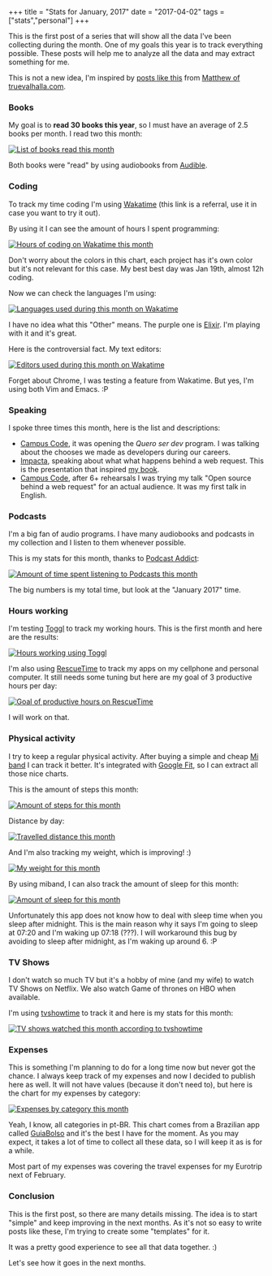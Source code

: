 +++
title = "Stats for January, 2017"
date = "2017-04-02"
tags = ["stats","personal"]
+++

This is the first post of a series that will show all the data I've been collecting during the month. One of my goals this year is to track everything possible. These posts will help me to analyze all the data and may extract something for me.

This is not a new idea, I'm inspired
by
[posts like this](https://www.truevalhalla.com/blog/online-income-report-057-january-2017) from
[Matthew of truevalhalla.com](https://www.truevalhalla.com/about).

### Books

My goal is to **read 30 books this year**, so I must have an average
of 2.5 books per month. I read two this month:

[![List of books read this month](/images/stats/2017/jan/goodreads.png "List of books read this month")](https://www.goodreads.com/pothix "")

Both books were "read" by using audiobooks from [Audible](https://audible.com).

### Coding

To track my time coding I'm
using [Wakatime](https://wakatime.com/i/PotHix) (this link is a
referral, use it in case you want to try it out).

By using it I can see the amount of hours I spent programming:

[![Hours of coding on Wakatime this month](/images/stats/2017/jan/wakatime-coding.png "Hours of coding on Wakatime this month")](https://wakatime.com/@PotHix "")

Don't worry about the colors in this chart, each project has it's own color but it's not relevant for this case. My best best day was Jan 19th, almost 12h coding.

Now we can check the languages I'm using:

[![Languages used during this month on Wakatime](/images/stats/2017/jan/wakatime-languages.png "Languages used during this month on Wakatime")](https://wakatime.com/@PotHix "")

I have no idea what this "Other" means. The purple one
is [Elixir](http://elixir-lang.org/). I'm playing with it and it's
great.

Here is the controversial fact. My text editors:

[![Editors used during this month on Wakatime](/images/stats/2017/jan/wakatime-editors.png "Editors used during this month on Wakatime")](https://wakatime.com/@PotHix "")

Forget about Chrome, I was testing a feature from Wakatime. But yes,
I'm using both Vim and Emacs. :P

### Speaking

I spoke three times this month, here is the list and descriptions:

+ [Campus Code](https://campuscode.com.br/), it was opening the _Quero
  ser dev_ program. I was talking about the chooses we made as
  developers during our careers.
+ [Impacta](http://www.impacta.com.br), speaking about what what
  happens behind a web request. This is the presentation that
  inspired [my book](https://desconstruindoaweb.com.br).
+ [Campus Code](https://campuscode.com.br/), after 6+ rehearsals I was
  trying my talk "Open source behind a web request" for an actual
  audience. It was my first talk in English.

### Podcasts

I'm a big fan of audio programs. I have many audiobooks and podcasts in my collection and I listen to them whenever possible.

This is my stats for this month, thanks to [Podcast Addict](https://play.google.com/store/apps/details?id=com.bambuna.podcastaddict&hl=en):

[![Amount of time spent listening to Podcasts this month](/images/stats/2017/jan/podcasts.png "Amount of time spent listening to Podcasts this month")](/images/stats/2017/jan/podcasts.png)

The big numbers is my total time, but look at the "January 2017" time.

### Hours working

I'm testing [Toggl](https://toggl.com) to track my working hours. This
is the first month and here are the results:

[![Hours working using Toggl](/images/stats/2017/jan/toggl-time-working.png "Hours working using Toggl")](/images/stats/2017/jan/toggl-time-working.png "")

I'm also using [RescueTime](https://www.rescuetime.com/ref/1403570) to
track my apps on my cellphone and personal computer. It still needs
some tuning but here are my goal of 3 productive hours per day:

[![Goal of productive hours on RescueTime](/images/stats/2017/jan/rescuetime-productivetime.png "Goal of productive hours on RescueTime")](/images/stats/2017/jan/rescuetime-productivetime.png "")

I will work on that.

### Physical activity

I try to keep a regular physical activity. After buying a simple and cheap [Mi band](http://www.mi.com/en/miband/) I can track it better. It's integrated with [Google Fit](https://fit.google.com), so I can extract all those nice charts.

This is the amount of steps this month:

[![Amount of steps for this month](/images/stats/2017/jan/physical-activity-steps.png "Amount of steps for this month")](/images/stats/2017/jan/physical-activity-steps.png "")

Distance by day:

[![Travelled distance this month](/images/stats/2017/jan/physical-activity-distance.png "Travelled distance this month")](/images/stats/2017/jan/physical-activity-distance.png "")

And I'm also tracking my weight, which is improving! :)

[![My weight for this month](/images/stats/2017/jan/physical-activity-weight.png "My weight for this month")](/images/stats/2017/jan/physical-activity-weight.png "")

By using miband, I can also track the amount of sleep for this month:

[![Amount of sleep for this month](/images/stats/2017/jan/sleep.jpg "Amount of sleep for this month")](/images/stats/2017/jan/sleep.jpg "")

Unfortunately this app does not know how to deal with sleep time when
you sleep after midnight. This is the main reason why it says I'm
going to sleep at 07:20 and I'm waking up 07:18 (???). I will
workaround this bug by avoiding to sleep after midnight, as I'm waking up
around 6. :P

### TV Shows

I don't watch so much TV but it's a hobby of mine (and my wife) to
watch TV Shows on Netflix. We also watch Game of thrones on HBO when available.

I'm using [tvshowtime](https://www.tvshowtime.com) to track it and here is my stats for this month:

[![TV shows watched this month according to tvshowtime](/images/stats/2017/jan/tvshows.jpg "TV shows watched this month according to tvshowtime")](/images/stats/2017/jan/tvshows.jpg "")

### Expenses

This is something I'm planning to do for a long time now but never got
the chance. I always keep track of my expenses and now I decided to
publish here as well. It will not have values (because it don't need
to), but here is the chart for my expenses by category:

[![Expenses by category this month](/images/stats/2017/jan/expenses.jpg "Expenses by category this month")](/images/stats/2017/jan/expenses.jpg "")

Yeah, I know, all categories in pt-BR. This chart comes from a
Brazilian app called [GuiaBolso](https://www.guiabolso.com.br/) and
it's the best I have for the moment. As you may expect, it takes a lot
of time to collect all these data, so I will keep it as is for a
while.

Most part of my expenses was covering the travel expenses for my
Eurotrip next of February.

### Conclusion

This is the first post, so there are many details missing. The idea is
to start "simple" and keep improving in the next months. As it's not
so easy to write posts like these, I'm trying to create some
"templates" for it.

It was a pretty good experience to see all that data together. :)

Let's see how it goes in the next months.
